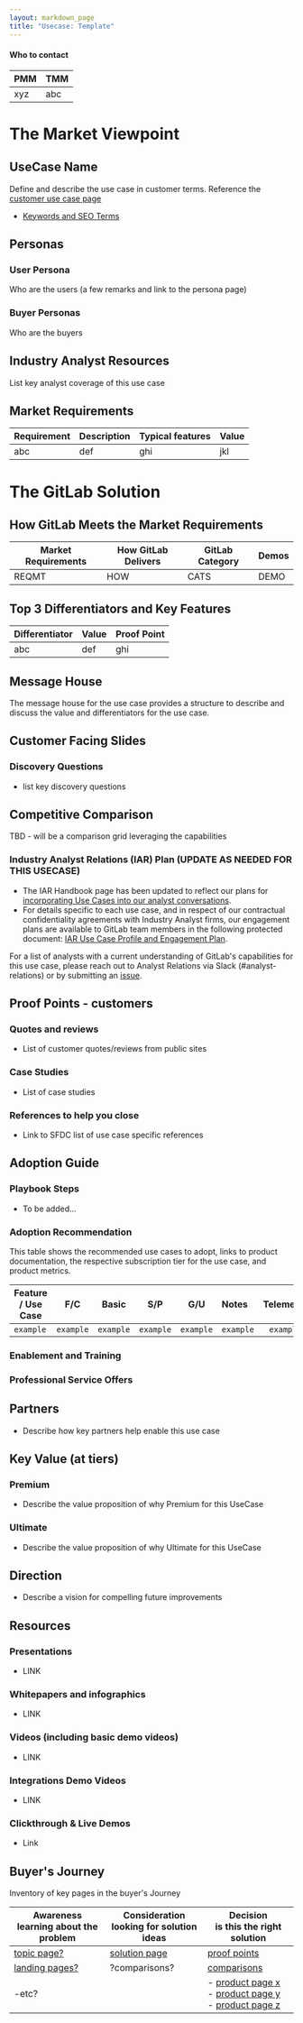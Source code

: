 ```yaml
---
layout: markdown_page
title: "Usecase: Template"
---
```


<!--

## On this page
{:.no_toc .hidden-md .hidden-lg}

- TOC
{:toc .hidden-md .hidden-lg}
-->

#### Who to contact

| PMM  | TMM |
| ---- | --- |
| xyz  | abc |


# The Market Viewpoint

## UseCase Name

Define and describe the use case in customer terms.  Reference the [customer use case page](/handbook/use-cases)

* [Keywords and SEO Terms](./keywords/)

## Personas

### User Persona
Who are the users (a few remarks and link to the persona page)

### Buyer Personas
Who are the buyers

## Industry Analyst Resources

List key analyst coverage of this use case


## Market Requirements

| Requirement |  Description  |  Typical features  |  Value |
|----------   |-------------  |----------------    | -------|
| abc         |  def          |  ghi               |  jkl   |  

# The GitLab Solution

## How GitLab Meets the Market Requirements

| Market Requirements | How GitLab Delivers | GitLab Category | Demos  |
| ------              | ------              | ------          | ------ |
| REQMT               | HOW                 | CATS            | DEMO   |

## Top 3 Differentiators and Key Features

| Differentiator  | Value       |  Proof Point  |
|-----------------|-------------|---------------|
|  abc            | def         | ghi           |

## Message House

The message house for the use case provides a structure to describe and discuss the value and differentiators for the use case.

## Customer Facing Slides

### Discovery Questions
- list key discovery questions

## Competitive Comparison
TBD - will be a comparison grid leveraging the capabilities

### Industry Analyst Relations (IAR) Plan (UPDATE AS NEEDED FOR THIS USECASE)
- The IAR Handbook page has been updated to reflect our plans for [incorporating Use Cases into our analyst conversations](/handbook/marketing/brand-and-product-marketing/product-and-solution-marketing/analyst-relations/#how-we-incorporate-use-cases-into-our-industry-analyst-interactions).
- For  details specific to each use case, and in respect of our contractual confidentiality agreements with Industry Analyst firms, our engagement plans are available to GitLab team members in the following protected document: [IAR Use Case Profile and Engagement Plan](https://docs.google.com/spreadsheets/d/14UthNcgQNlnNfTUGJadHQRNZ-IrAe6T7_o9zXnbu_bk/edit#gid=1124037301).

For a list of analysts with a current understanding of GitLab's capabilities for this use case, please reach out to Analyst Relations via Slack (#analyst-relations) or by submitting an [issue](https://gitlab.com/gitlab-com/marketing/strategic-marketing/product-marketing/-/issues/new?issuable_template=AR-Analyst-Validation).

## Proof Points - customers

### Quotes and reviews
- List of customer quotes/reviews from public sites

### Case Studies
- List of case studies

### References to help you close
- Link to SFDC list of use case specific references

## Adoption Guide
### Playbook Steps

- To be added...

### Adoption Recommendation

This table shows the recommended use cases to adopt, links to product documentation, the respective subscription tier for the use case, and product metrics.

| Feature / Use Case  |  F/C      |  Basic    |  S/P      | G/U  | Notes  | Telemetry |
| ------------------- | :-------: | :-------: | :-------: | :--: | :----- | :-------: |
| `example` | `example` | `example` | `example` | `example` | `example` | `example` |

### Enablement and Training

### Professional Service Offers

## Partners
- Describe how key partners help enable this use case

## Key Value (at tiers)

### Premium
- Describe the value proposition of why Premium for this UseCase

### Ultimate
- Describe the value proposition of why Ultimate for this UseCase

## Direction
- Describe a vision for compelling future improvements

## Resources
### Presentations
* LINK

### Whitepapers and infographics
* LINK

### Videos (including basic demo videos)
* LINK

### Integrations Demo Videos
* LINK

### Clickthrough & Live Demos
* Link

## Buyer's Journey
Inventory of key pages in the buyer's Journey

| **Awareness** <br> learning about the problem  |  **Consideration** <br> looking for solution ideas  |  **Decision** <br> is this the right solution|
| ------ | -------- |-------- |
| [topic page?]()  | [solution page]() | [proof points]() |
| [landing pages?]() | ?comparisons?  | [comparisons]() |
| -etc?            |   |  - [product page x]() <br>  - [product page y]() <br>  - [product page z]() |

